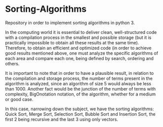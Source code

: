# Sorting-Algorithms
Repository in order to implement sorting algorithms in python 3.


In the computing world it is essential to deliver clean, well-structured code with a compilation process in the smallest and possible storage (but it is practically impossible to obtain all these results at the same time). Therefore, to obtain an efficient and optimized code (in order to achieve good results mentioned above, one must analyze the specific algorithms of each area and compare each one, being defined by search, ordering and others.

It is important to note that in order to have a plausible result, in relation to the compilation and storage process, the number of terms present in the algorithm is analyzed, since an algorithm of size 5 would always be less than 1000. Another fact would be the junction of the number of terms with complexity, BigOnotation notation, of the algorithm, whether for a medium or good case.

In this case, narrowing down the subject, we have the sorting algorithms: Quick Sort, Merge Sort, Selection Sort, Bubble Sort and Insertion Sort, the first 2 being recursive and the last 3 using only vectors.